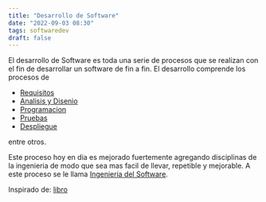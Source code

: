 ```yaml
---
title: "Desarrollo de Software"
date: "2022-09-03 08:30"
tags: softwaredev
draft: false
---
```

El desarrollo de Software es toda una serie de procesos que se realizan con el fin de desarrollar un software de fin a fin. El desarrollo comprende los procesos de
- [Requisitos](Requisitos.md)
- [Analisis y Disenio](notes/Analisis%20y%20Disenio.md)
- [Programacion](Programacion.md)
- [Pruebas](Pruebas.md)
- [Despliegue](Despliegue.md)

entre otros.

Este proceso hoy en dia es mejorado fuertemente agregando disciplinas de la ingenieria de modo que sea mas facil de llevar, repetible y mejorable. A este proceso se le llama [Ingenieria del Software](Ingenieria%20del%20Software.md).

Inspirado de: [libro](content/The%20essentials%20of%20modern%20software%20engineering%20Free%20the%20practices%20from%20the%20method%20prisons!/libro.md)